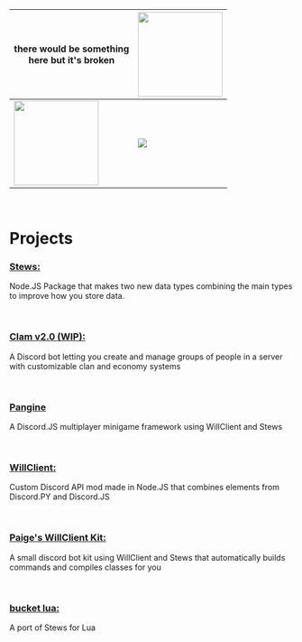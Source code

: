 | there would be something <br> here but it's broken | <img height=150 src="https://github-readme-stats-git-masterrstaa-rickstaa.vercel.app/api?username=paigeroid&theme=github_dark"> |
| ---- | ---- |
| <img height=150 src="https://github-profile-summary-cards.vercel.app/api/cards/profile-details?username=paigeroid&theme=github_dark"> | <img src="https://github-readme-stats.vercel.app/api/top-langs/?username=paigeroid&theme=github_dark">

<br>

# Projects

### **[Stews:](https://github.com/paigeroid/stew)** 
Node.JS Package that makes two new data types combining the main types to improve how you store data.

<br>

### **[Clam v2.0 (WIP):](https://github.com/paigeroid/Clam)** 
A Discord bot letting you create and manage groups of people in a server with customizable clan and economy systems

<br>

### **[Pangine](https://github.com/paigeroid/pangine)**
A Discord.JS multiplayer minigame framework using WillClient and Stews

<br>

### **[WillClient:](https://github.com/paigeroid/willclient)** 
Custom Discord API mod made in Node.JS that combines elements from Discord.PY and Discord.JS

<br>

### **[Paige's WillClient Kit:](https://github.com/paigeroid/paiges-wc-kit)** 
A small discord bot kit using WillClient and Stews that automatically builds commands and compiles classes for you

<br>

### **[bucket lua:](https://github.com/paigeroid/bucket-lua)**
A port of Stews for Lua

